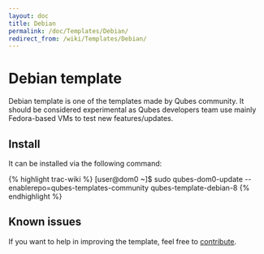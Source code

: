 ```yaml
---
layout: doc
title: Debian
permalink: /doc/Templates/Debian/
redirect_from: /wiki/Templates/Debian/
---
```


Debian template
===============

Debian template is one of the templates made by Qubes community. It should be considered experimental as Qubes developers team use mainly Fedora-based VMs to test new features/updates.

Install
-------

It can be installed via the following command:

{% highlight trac-wiki %}
[user@dom0 ~]$ sudo qubes-dom0-update --enablerepo=qubes-templates-community qubes-template-debian-8
{% endhighlight %}

Known issues
------------

If you want to help in improving the template, feel free to [contribute](/wiki/ContributingHowto).
